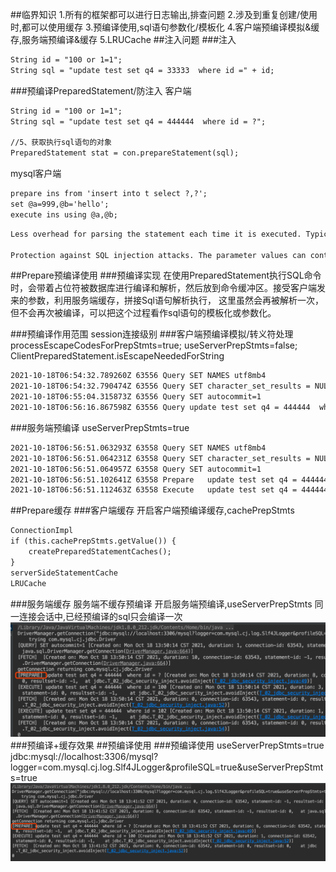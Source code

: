##临界知识
1.所有的框架都可以进行日志输出,排查问题
2.涉及到重复创建/使用时,都可以使用缓存
3.预编译使用,sql语句参数化/模板化
4.客户端预编译模拟&缓存,服务端预编译&缓存
5.LRUCache
##注入问题
###注入
```asp
String id = "100 or 1=1";
String sql = "update test set q4 = 33333  where id =" + id;
```
###预编译PreparedStatement/防注入
客户端
```asp
String id = "100 or 1=1";
String sql = "update test set q4 = 444444  where id = ?";

//5、获取执行sql语句的对象
PreparedStatement stat = con.prepareStatement(sql);
```
mysql客户端
```asp
prepare ins from 'insert into t select ?,?';
set @a=999,@b='hello';
execute ins using @a,@b;
```
[](https://dev.mysql.com/doc/refman/8.0/en/sql-prepared-statements.html)
```asp
Less overhead for parsing the statement each time it is executed. Typically, database applications process large volumes of almost-identical statements, with only changes to literal or variable values in clauses such as WHERE for queries and deletes, SET for updates, and VALUES for inserts.

Protection against SQL injection attacks. The parameter values can contain unescaped SQL quote and delimiter characters.
```
##Prepare预编译使用
[](https://yoga7xm.top/2020/02/02/prepare/)
###预编译实现
在使用PreparedStatement执行SQL命令时，会带着占位符被数据库进行编译和解析，然后放到命令缓冲区。接受客户端发来的参数，利用服务端缓存，拼接Sql语句解析执行，
这里虽然会再被解析一次，但不会再次被编译，可以把这个过程看作sql语句的模板化或参数化。

###预编译作用范围
session连接级别
###客户端预编译模拟/转义符处理
processEscapeCodesForPrepStmts=true;
useServerPrepStmts=false;
ClientPreparedStatement.isEscapeNeededForString
```asp
2021-10-18T06:54:32.789260Z	63556 Query	SET NAMES utf8mb4
2021-10-18T06:54:32.790474Z	63556 Query	SET character_set_results = NULL
2021-10-18T06:55:04.315873Z	63556 Query	SET autocommit=1
2021-10-18T06:56:16.867598Z	63556 Query	update test set q4 = 444444  where id = '100''1'
```
###服务端预编译
useServerPrepStmts=true
```asp
2021-10-18T06:56:51.063293Z	63558 Query	SET NAMES utf8mb4
2021-10-18T06:56:51.064231Z	63558 Query	SET character_set_results = NULL
2021-10-18T06:56:51.064957Z	63558 Query	SET autocommit=1
2021-10-18T06:56:51.102641Z	63558 Prepare	update test set q4 = 444444  where id = ?
2021-10-18T06:56:51.112463Z	63558 Execute	update test set q4 = 444444  where id = '100\'#'
```
##Prepare缓存
###客户端缓存
开启客户端预编译缓存,cachePrepStmts
```asp
ConnectionImpl
if (this.cachePrepStmts.getValue()) {
    createPreparedStatementCaches();
}
serverSideStatementCache
LRUCache

```
###服务端缓存
服务端不缓存预编译
开启服务端预编译,useServerPrepStmts
同一连接会话中,已经预编译的sql只会编译一次
![](.z_2_mysql_02_注入安全_PreparedStatement原理_防注入_images/4ed31376.png)
###预编译+缓存效果
[](https://blog.csdn.net/HeatDeath/article/details/79702663)
##预编译使用
###预编译使用
useServerPrepStmts=true
jdbc:mysql://localhost:3306/mysql?logger=com.mysql.cj.log.Slf4JLogger&profileSQL=true&useServerPrepStmts=true
![](.z_2_mysql_02_注入安全_PreparedStatement原理_防注入_images/08dea799.png)
